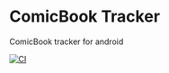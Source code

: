 # ComicBook Tracker
ComicBook tracker for android

[![CI](https://github.com/Enoch02/comicbook_tracker/actions/workflows/build-and-release.yml/badge.svg?branch=master)](https://github.com/Enoch02/comicbook_tracker/actions/workflows/build-and-release.yml)
